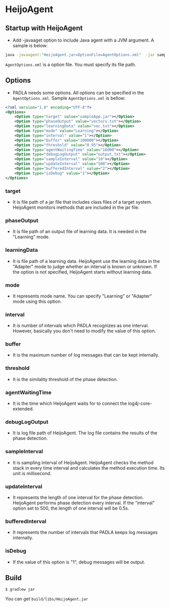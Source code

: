 # HeijoAgent

## Startup with HeijoAgent
* Add -javaaget option to include Java agent with a JVM argument. A sample is below:
```sh
java -javaagent:"HeijoAgent.jar=OptionFile=AgentOptions.xml"  -jar sampleApp.jar
```
`AgentOptions.xml` is a option file. You must specify its file path.

## Options
* PADLA needs some options. All options can be specified in the `AgentOptions.xml`. Sample `AgentOptions.xml` is bellow:

```xml
<?xml version="1.0" encoding="UTF-8"?>
<Options>
    <Option type="target" value="sampleApp.jar"></Option>
    <Option type="phaseOutput" value="vectors.txt"></Option>
    <Option type="learningData" value="vec.txt"></Option>
    <Option type="mode" value="Learning"></Option>
    <Option type="interval" value="1"></Option>
    <Option type="buffer" value="100000"></Option>
    <Option type="threshold" value="0.95"></Option>
    <Option type="agentWaitingTime" value="16000"></Option>
    <Option type="debugLogOutput" value="output.txt"></Option>
    <Option type="sampleInterval" value="10"></Option>
    <Option type="updateInterval" value="500"></Option>
    <Option type="bufferedInterval" value="2"></Option>
    <Option type="isDebug" value="1"></Option>
</Options>

```

### target
* It is file path of a jar file that includes class files of a target system. HeijoAgent monitors methods that are included in the jar file.
### phaseOutput
* It is file path of an output file of learning data. It is needed in the "Learning" mode.
### learningData
* It is file path of a learning data. HeijoAgent use the learning data in the "Adapter" mode to judge whether an interval is known or unknown. If the option is not specified, HeijoAgent starts without learning data. 
### mode
* It represents mode name. You can specify "Learning" or "Adapter" mode using this option.
### interval
* It is number of intervals which PADLA recognizes as one interval. However, basically you don't need to modify the value of this option.
### buffer
* It is the maximum number of log messages that can be kept internally.
### threshold
* It is the similality threshold of the phase detection. 
### agentWaitingTime
* It is the time which HeijoAgent waits for to connect the log4j-core-extended.
### debugLogOutput
* It is log file path of HeijoAgent. The log file contains the results of the phase detection.
### sampleInterval
* It is sampling interval of HeijoAgent. HeijoAgent checks the method stack in every time interval and calculates the method execution time. Its unit is millisecond.
### updateInterval
* It represents the length of one interval for the phase detection. HeijoAgent performs phase detection every interval. If the "interval" option set to 500, the length of one interval will be 0.5s.
### bufferedInterval
* It represents the number of intervals that PADLA keeps log messages internally.
### isDebug
* If the value of this option is "1", debug messages will be output.
 

## Build
```
$ gradlew jar
```

You can get `build/libs/HeijoAgent.jar`